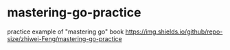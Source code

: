 # mastering-go-practice
 practice example of "mastering go" book
 https://img.shields.io/github/repo-size/zhiwei-Feng/mastering-go-practice

